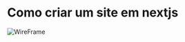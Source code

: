 # Como criar um site em nextjs

![WireFrame](https://github.com/user-attachments/assets/a8fb9933-2e6a-413e-a7e8-252b59e0118c)
